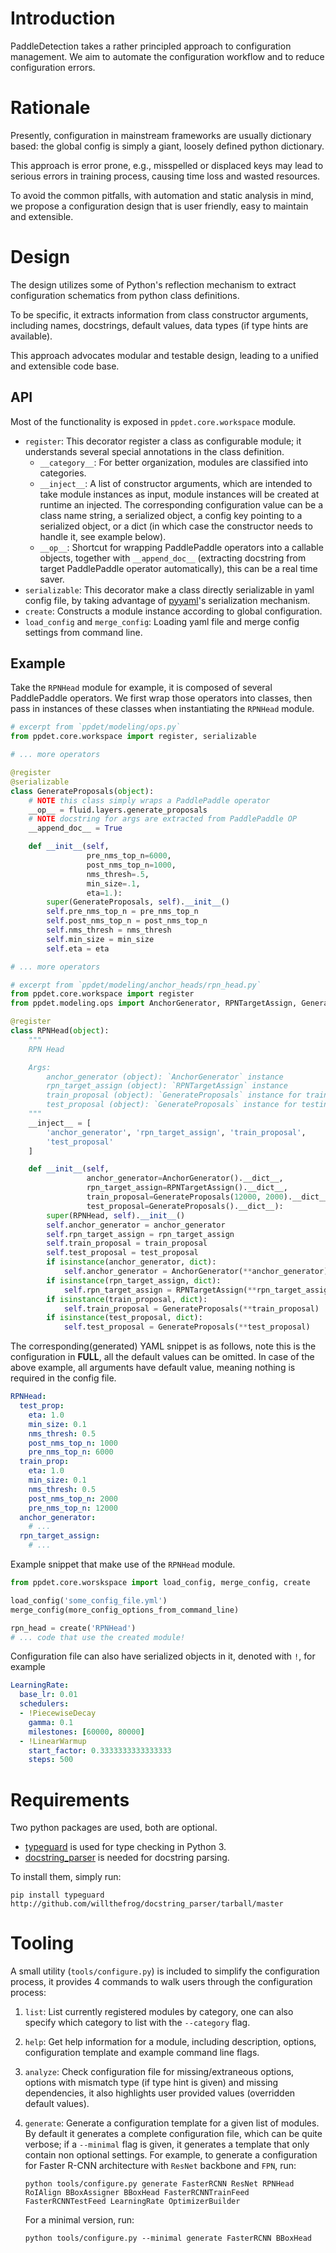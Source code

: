 # Introduction

PaddleDetection takes a rather principled approach to configuration management. We aim to automate the configuration workflow and to reduce configuration errors.


# Rationale

Presently, configuration in mainstream frameworks are usually dictionary based: the global config is simply a giant, loosely defined python dictionary.

This approach is error prone, e.g., misspelled or displaced keys may lead to serious errors in training process, causing time loss and wasted resources.

To avoid the common pitfalls, with automation and static analysis in mind, we propose a configuration design that is user friendly, easy to maintain and extensible.


# Design

The design utilizes some of Python's reflection mechanism to extract configuration schematics from python class definitions.

To be specific, it extracts information from class constructor arguments, including names, docstrings, default values, data types (if type hints are available).

This approach advocates modular and testable design, leading to a unified and extensible code base.


## API

Most of the functionality is exposed in `ppdet.core.workspace` module.

-   `register`: This decorator register a class as configurable module; it understands several special annotations in the class definition.
    -   `__category__`: For better organization, modules are classified into categories.
    -   `__inject__`: A list of constructor arguments, which are intended to take module instances as input, module instances will be created at runtime an injected. The corresponding configuration value can be a class name string, a serialized object, a config key pointing to a serialized object, or a dict (in which case the constructor needs to handle it, see example below).
    -   `__op__`: Shortcut for wrapping PaddlePaddle operators into a callable objects, together with `__append_doc__` (extracting docstring from target PaddlePaddle operator automatically), this can be a real time saver.
-   `serializable`: This decorator make a class directly serializable in yaml config file, by taking advantage of [pyyaml](https://pyyaml.org/wiki/PyYAMLDocumentation)'s serialization mechanism.
-   `create`: Constructs a module instance according to global configuration.
-   `load_config` and `merge_config`: Loading yaml file and merge config settings from command line.


## Example

Take the `RPNHead` module for example, it is composed of several PaddlePaddle operators. We first wrap those operators into classes, then pass in instances of these classes when instantiating the `RPNHead` module.

```python
# excerpt from `ppdet/modeling/ops.py`
from ppdet.core.workspace import register, serializable

# ... more operators

@register
@serializable
class GenerateProposals(object):
    # NOTE this class simply wraps a PaddlePaddle operator
    __op__ = fluid.layers.generate_proposals
    # NOTE docstring for args are extracted from PaddlePaddle OP
    __append_doc__ = True

    def __init__(self,
                 pre_nms_top_n=6000,
                 post_nms_top_n=1000,
                 nms_thresh=.5,
                 min_size=.1,
                 eta=1.):
        super(GenerateProposals, self).__init__()
        self.pre_nms_top_n = pre_nms_top_n
        self.post_nms_top_n = post_nms_top_n
        self.nms_thresh = nms_thresh
        self.min_size = min_size
        self.eta = eta

# ... more operators

# excerpt from `ppdet/modeling/anchor_heads/rpn_head.py`
from ppdet.core.workspace import register
from ppdet.modeling.ops import AnchorGenerator, RPNTargetAssign, GenerateProposals

@register
class RPNHead(object):
    """
    RPN Head

    Args:
        anchor_generator (object): `AnchorGenerator` instance
        rpn_target_assign (object): `RPNTargetAssign` instance
        train_proposal (object): `GenerateProposals` instance for training
        test_proposal (object): `GenerateProposals` instance for testing
    """
    __inject__ = [
        'anchor_generator', 'rpn_target_assign', 'train_proposal',
        'test_proposal'
    ]

    def __init__(self,
                 anchor_generator=AnchorGenerator().__dict__,
                 rpn_target_assign=RPNTargetAssign().__dict__,
                 train_proposal=GenerateProposals(12000, 2000).__dict__,
                 test_proposal=GenerateProposals().__dict__):
        super(RPNHead, self).__init__()
        self.anchor_generator = anchor_generator
        self.rpn_target_assign = rpn_target_assign
        self.train_proposal = train_proposal
        self.test_proposal = test_proposal
        if isinstance(anchor_generator, dict):
            self.anchor_generator = AnchorGenerator(**anchor_generator)
        if isinstance(rpn_target_assign, dict):
            self.rpn_target_assign = RPNTargetAssign(**rpn_target_assign)
        if isinstance(train_proposal, dict):
            self.train_proposal = GenerateProposals(**train_proposal)
        if isinstance(test_proposal, dict):
            self.test_proposal = GenerateProposals(**test_proposal)
```

The corresponding(generated) YAML snippet is as follows, note this is the configuration in **FULL**, all the default values can be omitted. In case of the above example, all arguments have default value, meaning nothing is required in the config file.

```yaml
RPNHead:
  test_prop:
    eta: 1.0
    min_size: 0.1
    nms_thresh: 0.5
    post_nms_top_n: 1000
    pre_nms_top_n: 6000
  train_prop:
    eta: 1.0
    min_size: 0.1
    nms_thresh: 0.5
    post_nms_top_n: 2000
    pre_nms_top_n: 12000
  anchor_generator:
    # ...
  rpn_target_assign:
    # ...
```

Example snippet that make use of the `RPNHead` module.

```python
from ppdet.core.worskspace import load_config, merge_config, create

load_config('some_config_file.yml')
merge_config(more_config_options_from_command_line)

rpn_head = create('RPNHead')
# ... code that use the created module!
```

Configuration file can also have serialized objects in it, denoted with `!`, for example

```yaml
LearningRate:
  base_lr: 0.01
  schedulers:
  - !PiecewiseDecay
    gamma: 0.1
    milestones: [60000, 80000]
  - !LinearWarmup
    start_factor: 0.3333333333333333
    steps: 500
```


# Requirements

Two python packages are used, both are optional.

-   [typeguard](https://github.com/agronholm/typeguard) is used for type checking in Python 3.
-   [docstring\_parser](https://github.com/rr-/docstring_parser) is needed for docstring parsing.

To install them, simply run:

```shell
pip install typeguard http://github.com/willthefrog/docstring_parser/tarball/master
```


# Tooling

A small utility (`tools/configure.py`) is included to simplify the configuration process, it provides 4 commands to walk users through the configuration process:

1.  `list`: List currently registered modules by category, one can also specify which category to list with the `--category` flag.
2.  `help`: Get help information for a module, including description, options, configuration template and example command line flags.
3.  `analyze`: Check configuration file for missing/extraneous options, options with mismatch type (if type hint is given) and missing dependencies, it also highlights user provided values (overridden default values).
4.  `generate`: Generate a configuration template for a given list of modules. By default it generates a complete configuration file, which can be quite verbose; if a `--minimal` flag is given, it generates a template that only contain non optional settings. For example, to generate a configuration for Faster R-CNN architecture with `ResNet` backbone and `FPN`, run:

    ```shell
    python tools/configure.py generate FasterRCNN ResNet RPNHead RoIAlign BBoxAssigner BBoxHead FasterRCNNTrainFeed FasterRCNNTestFeed LearningRate OptimizerBuilder
    ```

    For a minimal version, run:

    ```shell
    python tools/configure.py --minimal generate FasterRCNN BBoxHead
    ```
